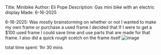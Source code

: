 Title: Minibike
Author: Eli Pope
Description: Gas mini bike with an electric display
Made: 6-16-2025

6-16-2025: Was mostly brainstorming on whether or not I wanted to make my own frame or purchase a used frame I decided that If I were to get a $100 used frame I could save time and use parts that are made for that frame.
I also did a quick rough scetch on the frame itself ![image](https://github.com/user-attachments/assets/5e01b968-8a52-486e-8e54-078d08090c05)

total time spent: 1hr 30 mins
